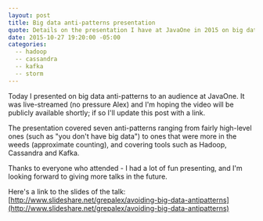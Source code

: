 ```yaml
---
layout: post
title: Big data anti-patterns presentation
quote: Details on the presentation I have at JavaOne in 2015 on big data antipatterns.
date: 2015-10-27 19:20:00 -05:00
categories:
  -- hadoop
  -- cassandra
  -- kafka
  -- storm
---
```


Today I presented on big data anti-patterns to an audience at JavaOne.  It was
live-streamed (no pressure Alex) and I'm hoping the video will be publicly available shortly;
if so I'll update this post with a link.

The presentation covered seven anti-patterns ranging from fairly high-level
ones (such as "you don't have big data") to ones that were more in the weeds
(approximate counting), and covering tools such as Hadoop, Cassandra and Kafka.

Thanks to everyone who attended - I had a lot of fun presenting, and I'm looking
forward to giving more talks in the future.

Here's a link to the slides of the talk:  [http://www.slideshare.net/grepalex/avoiding-big-data-antipatterns](http://www.slideshare.net/grepalex/avoiding-big-data-antipatterns)
